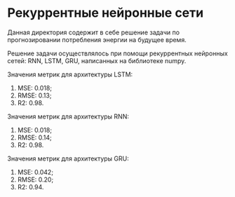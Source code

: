 # Рекуррентные нейронные сети

Данная директория содержит в себе решение задачи по прогнозировании потребления энергии на будущее время.

Решение задачи осуществлялось при помощи рекуррентных нейронных сетей: RNN, LSTM, GRU, написанных на библиотеке numpy.

Значения метрик для архитектуры LSTM:

1. MSE: 0.018;
2. RMSE: 0.13;
3. R2: 0.98.

Значения метрик для архитектуры RNN:

1. MSE: 0.018;
2. RMSE: 0.14;
3. R2: 0.98.

Значения метрик для архитектуры GRU:
1. MSE: 0.042;
2. RMSE: 0.20;
3. R2: 0.94.
